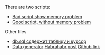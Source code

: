 There are two scripts:

- [Bad script show memory problem](bad.php) 
- [Good script, without memory problem](good.php) 


Other files
- [db.sql содержит таблицу и курсор](db.sql)
- [Data generator](generator.py)  [Habrahabr post](https://habrahabr.ru/post/318120/)
                                  [Github link](https://github.com/lk-geimfari/elizabeth/)              






